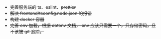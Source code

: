 - 完善服务端的 ts、eslint、~~prettier~~
- ~~解决 frontend/tsconfig.node.json 的报错~~
- ~~构建 docker 容器~~
- ~~完善 env 加载，根据 dotenv 文档，.env 应该只需要一个，只存储密码，且不该被 git 追踪。~~
